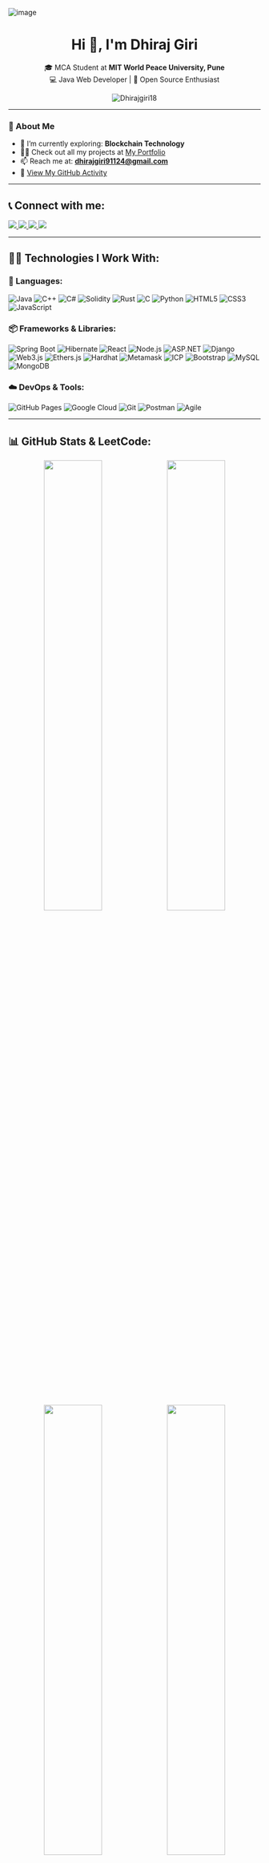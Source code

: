 ![image](https://user-images.githubusercontent.com/73381050/159761453-a71ebbb1-6b0b-46c0-bc14-2b4327b8bde0.png)

<h1 align="center">Hi 👀, I'm Dhiraj Giri</h1>

<p align="center">
  🎓 MCA Student at <strong>MIT World Peace University, Pune</strong> <br/>
  💻 Java Web Developer | 🚀 Open Source Enthusiast
</p>

<p align="center">
  <img src="https://komarev.com/ghpvc/?username=Dhirajgiri18&label=Profile%20views&color=0e75b6&style=flat" alt="Dhirajgiri18" />
</p>

---

### 🚀 About Me

- 🌱 I’m currently exploring: **Blockchain Technology**
- 👨‍💻 Check out all my projects at [My Portfolio](https://dhirajgiri18.github.io/Portfolio/)
- 📫 Reach me at: **dhirajgiri91124@gmail.com**
- 🔗 [View My GitHub Activity](https://github.com/Dhirajgiri18?tab=overview)

---

## 📞 Connect with me:

<p>
  <a href="https://www.linkedin.com/in/dhiraj-giri18/" target="_blank">
    <img src="https://img.shields.io/badge/LinkedIn-Dhiraj%20Giri-blue?style=for-the-badge&logo=linkedin&logoColor=white" />
  </a>
  <a href="https://www.instagram.com/dhiraj__giri/" target="_blank">
    <img src="https://img.shields.io/badge/Instagram-@dhiraj__giri-purple?style=for-the-badge&logo=instagram&logoColor=white" />
  </a>
  <a href="mailto:dhirajgiri91124@gmail.com" target="_blank">
    <img src="https://img.shields.io/badge/Gmail-dhirajgiri91124@gmail.com-c14438?style=for-the-badge&logo=gmail&logoColor=white" />
  </a>
  <a href="https://dhirajgiri18.github.io/Portfolio/" target="_blank">
    <img src="https://img.shields.io/badge/Portfolio-Visit-black?style=for-the-badge&logo=github&logoColor=white" />
  </a>
</p>

---

## 👨‍💻 Technologies I Work With:

### 🧠 Languages:
![Java](https://img.shields.io/badge/Java-E34A86?style=for-the-badge&logo=java&logoColor=white)
![C++](https://img.shields.io/badge/C++-00599C?style=for-the-badge&logo=c%2B%2B)
![C#](https://img.shields.io/badge/C%23-9B4F96?style=for-the-badge&logo=csharp&logoColor=white)
![Solidity](https://img.shields.io/badge/-Solidity-363636?style=for-the-badge&logo=solidity&logoColor=white)
![Rust](https://img.shields.io/badge/-Rust-black?style=for-the-badge&logo=rust&logoColor=white)
![C](https://img.shields.io/badge/C-E34F26?style=for-the-badge&logo=c&logoColor=white)
![Python](https://img.shields.io/badge/Python-black?style=for-the-badge&logo=python)
![HTML5](https://img.shields.io/badge/HTML5-E34F26?style=for-the-badge&logo=html5&logoColor=white)
![CSS3](https://img.shields.io/badge/CSS3-264de4?style=for-the-badge&logo=css3&logoColor=white)
![JavaScript](https://img.shields.io/badge/JavaScript-black?style=for-the-badge&logo=javascript)


### 📦 Frameworks & Libraries:
![Spring Boot](https://img.shields.io/badge/Spring_Boot-6DB33F?style=for-the-badge&logo=spring-boot&logoColor=white)
![Hibernate](https://img.shields.io/badge/Hibernate-59666C?style=for-the-badge&logo=hibernate)
![React](https://img.shields.io/badge/React-61DAFB?style=for-the-badge&logo=react&logoColor=black)
![Node.js](https://img.shields.io/badge/Node.js-339933?style=for-the-badge&logo=node.js&logoColor=white)
![ASP.NET](https://img.shields.io/badge/ASP.NET-512BD4?style=for-the-badge&logo=dotnet&logoColor=white)
![Django](https://img.shields.io/badge/Django-092E20?style=for-the-badge&logo=django)
![Web3.js](https://img.shields.io/badge/Web3.js-F16822?style=for-the-badge&logo=web3.js&logoColor=white)
![Ethers.js](https://img.shields.io/badge/Ethers.js-4E5EE4?style=for-the-badge&logo=ethers&logoColor=white)
![Hardhat](https://img.shields.io/badge/Hardhat-181717?style=for-the-badge&logo=ethereum&logoColor=yellow)
![Metamask](https://img.shields.io/badge/Metamask-F6851B?style=for-the-badge&logo=metamask&logoColor=white)
![ICP](https://img.shields.io/badge/ICP-000000?style=for-the-badge&logo=internet-computer&logoColor=white)
![Bootstrap](https://img.shields.io/badge/Bootstrap-563D7C?style=for-the-badge&logo=bootstrap&logoColor=white)
![MySQL](https://img.shields.io/badge/MySQL-00758F?style=for-the-badge&logo=mysql&logoColor=white)
![MongoDB](https://img.shields.io/badge/MongoDB-47A248?style=for-the-badge&logo=mongodb&logoColor=white)

### ☁️ DevOps & Tools:
![GitHub Pages](https://img.shields.io/badge/GitHub_Pages-222222?style=for-the-badge&logo=githubpages&logoColor=white)
![Google Cloud](https://img.shields.io/badge/Google_Cloud-black?style=for-the-badge&logo=googlecloud&logoColor=white)
![Git](https://img.shields.io/badge/Git-F05032?style=for-the-badge&logo=git&logoColor=white)
![Postman](https://img.shields.io/badge/Postman-FF6C37?style=for-the-badge&logo=postman&logoColor=white)
![Agile](https://img.shields.io/badge/Agile-2496ED?style=for-the-badge&logo=scrumalliance&logoColor=white)

---

## 📊 GitHub Stats & LeetCode:

<p align="center"> 
  <img width="48%" src="https://leetcard.jacoblin.cool/dhirajgiri18?theme=light&font=Inika"/>
  <img width="48%" src="https://github-readme-streak-stats.herokuapp.com/?user=Dhirajgiri18&theme=dark" />
</p>

<p align="center"> 
  <img width="48%" src="https://github-readme-stats.vercel.app/api/top-langs?username=Dhirajgiri18&show_icons=true&layout=compact&bg_color=30,e96443,904e95&title_color=fff&text_color=fff" />
  <img width="48%" src="https://github-readme-stats.vercel.app/api?username=Dhirajgiri18&show_icons=true&bg_color=30,e96443,904e95&title_color=fff&text_color=fff" />
</p>
